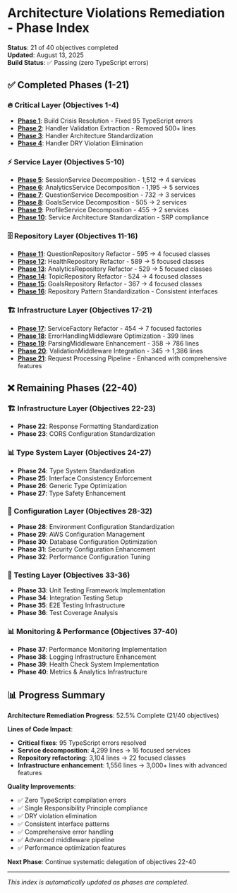 # Architecture Violations Remediation - Phase Index

**Status**: 21 of 40 objectives completed  
**Updated**: August 13, 2025  
**Build Status**: ✅ Passing (zero TypeScript errors)

## ✅ Completed Phases (1-21)

### **🔥 Critical Layer (Objectives 1-4)**
- **[Phase 1](./PHASE_01_BUILD_CRISIS_RESOLUTION.md)**: Build Crisis Resolution - Fixed 95 TypeScript errors
- **[Phase 2](./PHASE_02_HANDLER_VALIDATION_EXTRACTION.md)**: Handler Validation Extraction - Removed 500+ lines
- **[Phase 3](./PHASE_03_HANDLER_ARCHITECTURE_STANDARDIZATION.md)**: Handler Architecture Standardization
- **[Phase 4](./PHASE_04_HANDLER_DRY_VIOLATION_ELIMINATION.md)**: Handler DRY Violation Elimination

### **⚡ Service Layer (Objectives 5-10)**
- **[Phase 5](./PHASE_05_SESSION_SERVICE_DECOMPOSITION.md)**: SessionService Decomposition - 1,512 → 4 services
- **[Phase 6](./PHASE_06_ANALYTICS_SERVICE_DECOMPOSITION.md)**: AnalyticsService Decomposition - 1,195 → 5 services
- **[Phase 7](./PHASE_07_QUESTION_SERVICE_DECOMPOSITION.md)**: QuestionService Decomposition - 732 → 3 services
- **[Phase 8](./PHASE_08_GOALS_SERVICE_DECOMPOSITION.md)**: GoalsService Decomposition - 505 → 2 services
- **[Phase 9](./PHASE_09_PROFILE_SERVICE_DECOMPOSITION.md)**: ProfileService Decomposition - 455 → 2 services
- **[Phase 10](./PHASE_10_SERVICE_ARCHITECTURE_STANDARDIZATION.md)**: Service Architecture Standardization - SRP compliance

### **🗄️ Repository Layer (Objectives 11-16)**
- **[Phase 11](./PHASE_11_QUESTION_REPOSITORY_REFACTOR.md)**: QuestionRepository Refactor - 595 → 4 focused classes
- **[Phase 12](./PHASE_12_HEALTH_REPOSITORY_REFACTOR.md)**: HealthRepository Refactor - 589 → 5 focused classes
- **[Phase 13](./PHASE_13_ANALYTICS_REPOSITORY_REFACTOR.md)**: AnalyticsRepository Refactor - 529 → 5 focused classes
- **[Phase 14](./PHASE_14_TOPIC_REPOSITORY_REFACTOR.md)**: TopicRepository Refactor - 524 → 4 focused classes
- **[Phase 15](./PHASE_15_GOALS_REPOSITORY_REFACTOR.md)**: GoalsRepository Refactor - 367 → 4 focused classes
- **[Phase 16](./PHASE_16_REPOSITORY_PATTERN_STANDARDIZATION.md)**: Repository Pattern Standardization - Consistent interfaces

### **🏗️ Infrastructure Layer (Objectives 17-21)**
- **[Phase 17](./PHASE_17_SERVICE_FACTORY_REFACTOR.md)**: ServiceFactory Refactor - 454 → 7 focused factories
- **[Phase 18](./PHASE_18_ERRORHANDLING_MIDDLEWARE_OPTIMIZATION.md)**: ErrorHandlingMiddleware Optimization - 399 lines
- **[Phase 19](./PHASE_19_PARSING_MIDDLEWARE_ENHANCEMENT.md)**: ParsingMiddleware Enhancement - 358 → 786 lines
- **[Phase 20](./PHASE_20_VALIDATION_MIDDLEWARE.md)**: ValidationMiddleware Integration - 345 → 1,386 lines
- **[Phase 21](./PHASE_21_REQUEST_PROCESSING.md)**: Request Processing Pipeline - Enhanced with comprehensive features

## ❌ Remaining Phases (22-40)

### **🏗️ Infrastructure Layer (Objectives 22-23)**
- **Phase 22**: Response Formatting Standardization
- **Phase 23**: CORS Configuration Standardization

### **📊 Type System Layer (Objectives 24-27)**
- **Phase 24**: Type System Standardization
- **Phase 25**: Interface Consistency Enforcement  
- **Phase 26**: Generic Type Optimization
- **Phase 27**: Type Safety Enhancement

### **🔧 Configuration Layer (Objectives 28-32)**
- **Phase 28**: Environment Configuration Standardization
- **Phase 29**: AWS Configuration Management
- **Phase 30**: Database Configuration Optimization
- **Phase 31**: Security Configuration Enhancement
- **Phase 32**: Performance Configuration Tuning

### **🧪 Testing Layer (Objectives 33-36)**
- **Phase 33**: Unit Testing Framework Implementation
- **Phase 34**: Integration Testing Setup
- **Phase 35**: E2E Testing Infrastructure
- **Phase 36**: Test Coverage Analysis

### **📊 Monitoring & Performance (Objectives 37-40)**
- **Phase 37**: Performance Monitoring Implementation
- **Phase 38**: Logging Infrastructure Enhancement
- **Phase 39**: Health Check System Implementation
- **Phase 40**: Metrics & Analytics Infrastructure

## 📊 Progress Summary

**Architecture Remediation Progress**: 52.5% Complete (21/40 objectives)

**Lines of Code Impact**:
- **Critical fixes**: 95 TypeScript errors resolved
- **Service decomposition**: 4,299 lines → 16 focused services
- **Repository refactoring**: 3,104 lines → 22 focused classes  
- **Infrastructure enhancement**: 1,556 lines → 3,000+ lines with advanced features

**Quality Improvements**:
- ✅ Zero TypeScript compilation errors
- ✅ Single Responsibility Principle compliance
- ✅ DRY violation elimination
- ✅ Consistent interface patterns
- ✅ Comprehensive error handling
- ✅ Advanced middleware pipeline
- ✅ Performance optimization features

**Next Phase**: Continue systematic delegation of objectives 22-40

---
*This index is automatically updated as phases are completed.*